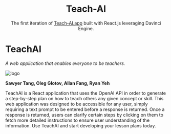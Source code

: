 <h1 align="center">
  Teach-AI
</h1>
<p align="center">
  The first iteration of <a href="https://teach-ai.netlify.app/" target="_blank">Teach-AI.app</a> built with React.js leveraging Davinci Engine.
</p>


# TeachAI
_A web application that enables everyone to be teachers._

![logo](https://user-images.githubusercontent.com/24414992/212554091-329cc453-0518-47f5-a763-1a5ad99275a1.png)

**Sawyer Tang, Oleg Glotov, Allan Fang, Ryan Yeh**

TeachAI is a React application that uses the OpenAI API in order to generate a step-by-step
plan on how to teach others any given concept or skill. This web application was designed to be
accessible for any user, simply requiring a text prompt to be entered before a response is returned.
Once a response is returned, users can clarify certain steps by clicking on them to fetch more
detailed instructions to ensure user understanding of the information. Use TeachAI and start developing
your lesson plans today.


